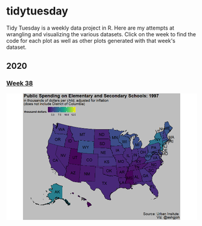 # tidytuesday
Tidy Tuesday is a weekly data project in R. Here are my attempts at wrangling and visualizing the various datasets. Click on the week to find the code for each plot as well as other plots generated with that week's dataset. 

## 2020

### [Week 38](https://github.com/ashlyngjohnson/tidytuesday/blob/master/2020_Week38/200915_tidytuesday.md)
![alt text](https://github.com/ashlyngjohnson/tidytuesday/blob/master/2020_Week38/kids_school_spending_noDC.gif)

